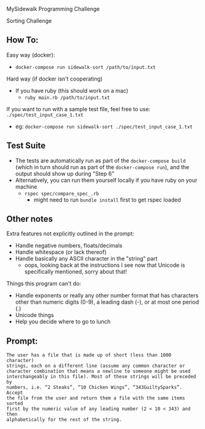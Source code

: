 MySidewalk Programming Challenge

Sorting Challenge

## How To:

Easy way (docker):
- `docker-compose run sidewalk-sort /path/to/input.txt`

Hard way (if docker isn't cooperating)
- If you have ruby (this should work on a mac)
  - `ruby main.rb /path/to/input.txt`

If you want to run with a sample test file, feel free to use: `./spec/test_input_case_1.txt`
- eg: `docker-compose run sidewalk-sort ./spec/test_input_case_1.txt`



## Test Suite

- The tests are automatically run as part of the `docker-compose build` (which
  in turn should run as part of the `docker-compose run`), and the
  output should show up during "Step 6"
- Alternatively, you can run them yourself locally if you have ruby on your machine
  - `rspec spec/compare_spec_.rb`
    - might need to run `bundle install` first to get rspec loaded


## Other notes

Extra features not explicitly outlined in the prompt:
- Handle negative numbers, floats/decimals
- Handle whitespace (or lack thereof)
- Handle basically any ASCII character in the "string" part
  - oops, looking back at the instructions I see now that Unicode is specifically mentioned, sorry about that!

Things this program can't do:
- Handle exponents or really any other number format that has characters
  other than numeric digits (0-9), a leading dash (-), or at most one period (.)
- Unicode things
- Help you decide where to go to lunch


## Prompt:

```
The user has a file that is made up of short (less than 1000 character)
strings, each on a different line (assume any common character or
character combination that means a newline to someone might be used
interchangeably in this file). Most of these strings will be preceded by
numbers, i.e. “2 Steaks”, “10 Chicken Wings”, “343GuiltySparks”. Accept
the file from the user and return them a file with the same items sorted
first by the numeric value of any leading number (2 < 10 < 343) and then
alphabetically for the rest of the string.
```

